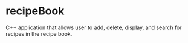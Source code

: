 # recipeBook

C++ application that allows user to add, delete, display, and search for recipes in the recipe book.
